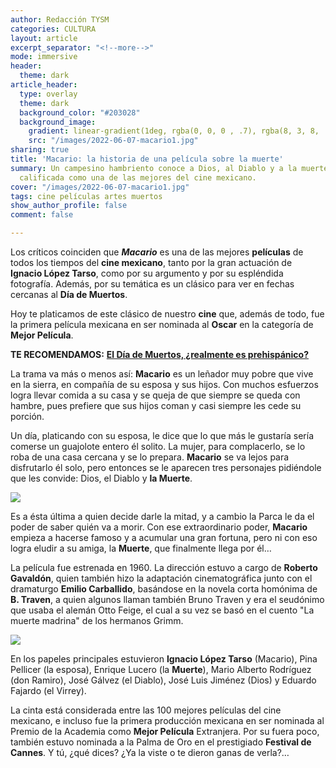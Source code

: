 ```yaml
---
author: Redacción TYSM
categories: CULTURA
layout: article
excerpt_separator: "<!--more-->"
mode: immersive
header:
  theme: dark
article_header:
  type: overlay
  theme: dark
  background_color: "#203028"
  background_image:
    gradient: linear-gradient(1deg, rgba(0, 0, 0 , .7), rgba(8, 3, 8, .9))
    src: "/images/2022-06-07-macario1.jpg"
sharing: true
title: 'Macario: la historia de una película sobre la muerte'
summary: Un campesino hambriento conoce a Dios, al Diablo y a la muerte en esta película,
  calificada como una de las mejores del cine mexicano.
cover: "/images/2022-06-07-macario1.jpg"
tags: cine películas artes muertos
show_author_profile: false
comment: false

---
```

Los críticos coinciden que **_Macario_** es una de las mejores **películas** de todos los tiempos del **cine mexicano**, tanto por la gran actuación de **Ignacio López Tarso**, como por su argumento y por su espléndida fotografía. Además, por su temática es un clásico para ver en fechas cercanas al **Día de Muertos**.

Hoy te platicamos de este clásico de nuestro **cine** que, además de todo, fue la primera película mexicana en ser nominada al **Oscar** en la categoría de **Mejor Película**.

**TE RECOMENDAMOS:** [**El Día de Muertos, ¿realmente es prehispánico?**](https://blog.tonoysumariachi.com/mexicanisimos/2022/10/11/el-dia-de-muertos-realmente-es-prehispanico.html)

La trama va más o menos así: **Macario** es un leñador muy pobre que vive en la sierra, en compañía de su esposa y sus hijos. Con muchos esfuerzos logra llevar comida a su casa y se queja de que siempre se queda con hambre, pues prefiere que sus hijos coman y casi siempre les cede su porción.

Un día, platicando con su esposa, le dice que lo que más le gustaría sería comerse un guajolote entero él solito. La mujer, para complacerlo, se lo roba de una casa cercana y se lo prepara. **Macario** se va lejos para disfrutarlo él solo, pero entonces se le aparecen tres personajes pidiéndole que les convide: Dios, el Diablo y **la Muerte**.

![](https://m.media-amazon.com/images/M/MV5BODg1M2Y2NTEtNGQxYS00MzkwLThiOTMtNTU3YjliMjczNTBiXkEyXkFqcGdeQXVyMTk4MDgwNA@@._V1_.jpg)

Es a ésta última a quien decide darle la mitad, y a cambio la Parca le da el poder de saber quién va a morir. Con ese extraordinario poder, **Macario** empieza a hacerse famoso y a acumular una gran fortuna, pero ni con eso logra eludir a su amiga, la **Muerte**, que finalmente llega por él…

La película fue estrenada en 1960. La dirección estuvo a cargo de **Roberto Gavaldón**, quien también hizo la adaptación cinematográfica junto con el dramaturgo **Emilio Carballido**, basándose en la novela corta homónima de **B. Traven**, a quien algunos llaman también Bruno Traven y era el seudónimo que usaba el alemán Otto Feige, el cual a su vez se basó en el cuento "La muerte madrina" de los hermanos Grimm.

![](https://m.media-amazon.com/images/M/MV5BMzcyMmJkMjctNTU0Yy00MzdkLWI0YjItY2JlMWMwMmVmMzJkXkEyXkFqcGdeQXVyMTk4MDgwNA@@._V1_.jpg)

En los papeles principales estuvieron **Ignacio López Tarso** (Macario), Pina Pellicer (la esposa), Enrique Lucero (la **Muerte**), Mario Alberto Rodríguez (don Ramiro), José Gálvez (el Diablo), José Luis Jiménez (Dios) y Eduardo Fajardo (el Virrey).

La cinta está considerada entre las 100 mejores películas del cine mexicano, e incluso fue la primera producción mexicana en ser nominada al Premio de la Academia como **Mejor Película** Extranjera. Por su fuera poco, también estuvo nominada a la Palma de Oro en el prestigiado **Festival de Cannes**. Y tú, ¿qué dices? ¿Ya la viste o te dieron ganas de verla?…